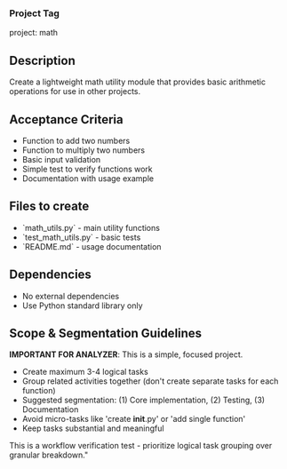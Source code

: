 ﻿### Project Tag
project: math
## Description
Create a lightweight math utility module that provides basic arithmetic operations for use in other projects.

## Acceptance Criteria
- Function to add two numbers
- Function to multiply two numbers  
- Basic input validation
- Simple test to verify functions work
- Documentation with usage example

## Files to create
- \`math_utils.py\` - main utility functions
- \`test_math_utils.py\` - basic tests
- \`README.md\` - usage documentation

## Dependencies
- No external dependencies
- Use Python standard library only

## Scope & Segmentation Guidelines
**IMPORTANT FOR ANALYZER**: This is a simple, focused project. 
- Create maximum 3-4 logical tasks
- Group related activities together (don't create separate tasks for each function)
- Suggested segmentation: (1) Core implementation, (2) Testing, (3) Documentation
- Avoid micro-tasks like 'create __init__.py' or 'add single function'
- Keep tasks substantial and meaningful

This is a workflow verification test - prioritize logical task grouping over granular breakdown."